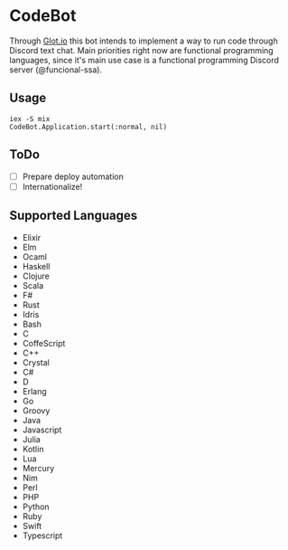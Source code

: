 # CodeBot

Through [Glot.io](http://glot.io) this bot intends to implement a way to run code through Discord text chat. Main priorities right now are functional programming languages, since it's main use case is a functional programming Discord server (@funcional-ssa).

## Usage

```
iex -S mix
CodeBot.Application.start(:normal, nil)
```

## ToDo

- [ ] Prepare deploy automation
- [ ] Internationalize!

## Supported Languages

- Elixir
- Elm
- Ocaml
- Haskell
- Clojure
- Scala
- F#
- Rust
- Idris
- Bash
- C
- CoffeScript
- C++
- Crystal
- C#
- D
- Erlang
- Go
- Groovy
- Java
- Javascript
- Julia
- Kotlin
- Lua
- Mercury
- Nim
- Perl
- PHP
- Python
- Ruby
- Swift
- Typescript